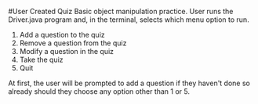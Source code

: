 #User Created Quiz
Basic object manipulation practice. User runs the Driver.java program and, in the terminal, selects which menu option to run.

1. Add a question to the quiz
2. Remove a question from the quiz
3. Modify a question in the quiz
4. Take the quiz
5. Quit

At first, the user will be prompted to add a question if they haven't done so already should they choose any option other than 1 or 5.
